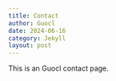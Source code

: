 ```yaml
---
title: Contact
author: Guocl
date: 2024-06-16
category: Jekyll
layout: post
---
```


This is an Guocl contact page.
